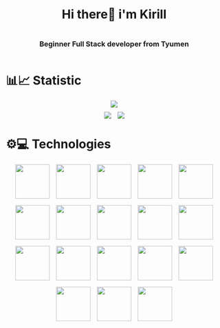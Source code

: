 <div style="text-align: center; display: flex; flex-direction: column; align-items: center; margin-top: 20px;">
  <h1>Hi there👋 i'm Kirill</h1>
  <h3>Beginner Full Stack developer from Tyumen</h3>
</div>

# 📊📈 Statistic 
<div style="text-align: center;">
  <div>
    <img src="http://github-profile-summary-cards.vercel.app/api/cards/profile-details?username=Edmorton1&theme=algolia" />
  </div>
  <div style="display: flex; gap: 15px; justify-content: center; margin-top: 10px;">
    <img src="http://github-profile-summary-cards.vercel.app/api/cards/most-commit-language?username=Edmorton1&theme=algolia" />
    <img src="http://github-profile-summary-cards.vercel.app/api/cards/repos-per-language?username=Edmorton1&theme=algolia" />
  </div>
</div>

# ⚙️💻 Technologies

<!-- <img src="" width="80" /> -->
<div style="display: flex; flex-wrap: wrap; gap: 15px; justify-content: center;">
  <img src="https://cdn.jsdelivr.net/gh/devicons/devicon@latest/icons/typescript/typescript-original.svg" width="80" />
  <img src="https://cdn.jsdelivr.net/gh/devicons/devicon@latest/icons/javascript/javascript-original.svg" width="80" />
  <img src="https://cdn.jsdelivr.net/gh/devicons/devicon@latest/icons/python/python-original.svg" width="80" />

  <img src="https://cdn.jsdelivr.net/gh/devicons/devicon@latest/icons/react/react-original.svg" width="80" />
  <img src="https://cdn.jsdelivr.net/gh/devicons/devicon@latest/icons/mobx/mobx-original.svg" width="80" />
  <img src="https://cdn.jsdelivr.net/gh/devicons/devicon@latest/icons/html5/html5-original.svg" width="80" />
  <img src="https://cdn.jsdelivr.net/gh/devicons/devicon@latest/icons/css3/css3-original.svg" width="80" />
  <img src="https://cdn.jsdelivr.net/gh/devicons/devicon@latest/icons/sass/sass-original.svg" width="80" />
  <img src="https://cdn.jsdelivr.net/gh/devicons/devicon@latest/icons/webpack/webpack-original.svg" width="80" />
  <img src="https://cdn.jsdelivr.net/gh/devicons/devicon@latest/icons/vitejs/vitejs-original.svg" width="80" />

  <img src="https://cdn.jsdelivr.net/gh/devicons/devicon@latest/icons/nodejs/nodejs-original.svg" width="80" />
  <img src="https://cdn.jsdelivr.net/gh/devicons/devicon@latest/icons/express/express-original.svg" width="80" />
  <img src="https://cdn.jsdelivr.net/gh/devicons/devicon@latest/icons/knexjs/knexjs-original.svg" width="80" />

  <img src="https://cdn.jsdelivr.net/gh/devicons/devicon@latest/icons/postgresql/postgresql-original.svg" width="80" />
  <img src="https://cdn.jsdelivr.net/gh/devicons/devicon@latest/icons/redis/redis-original.svg" width="80" />

  <img src="https://cdn.jsdelivr.net/gh/devicons/devicon@latest/icons/git/git-original.svg" width="80" />
  <img src="https://cdn.jsdelivr.net/gh/devicons/devicon@latest/icons/docker/docker-original-wordmark.svg" width="80" />

  <img src="https://cdn.jsdelivr.net/gh/devicons/devicon@latest/icons/jest/jest-plain.svg" width="80" />
</div>

<!-- https://devicon.dev/ -->
<!-- https://github-profile-summary-cards.vercel.app/demo.html -->